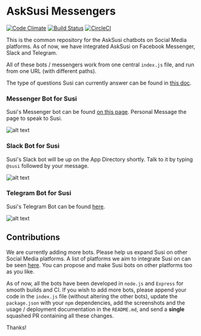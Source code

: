 # AskSusi Messengers

[![Code Climate](https://codeclimate.com/github/fossasia/asksusi_messengers/badges/gpa.svg)](https://codeclimate.com/github/fossasia/asksusi_messengers)
[![Build Status](https://travis-ci.org/fossasia/asksusi_messengers.svg?branch=development)](https://travis-ci.org/fossasia/asksusi_messengers)
[![CircleCI](https://img.shields.io/circleci/project/fossasia/asksusi_messengers.svg?maxAge=2592000?style=flat-square)](https://circleci.com/gh/fossasia/asksusi_messengers)

This is the common repository for the AskSusi chatbots on Social Media platforms. As of now, we have integrated AskSusi on Facebook Messenger, Slack and Telegram.

All of these bots / messengers work from one central ```index.js``` file, and run from one URL (with different paths).

The type of questions Susi can currently answer can be found in [this doc](https://github.com/loklak/loklak_server/blob/development/docs/AskSUSI.md). 

### Messenger Bot for Susi

Susi's Messenger bot can be found [on this page](https://www.facebook.com/asksusisu/). Personal Message the page to speak to Susi.

![alt text](http://i.imgur.com/6XkLyVL.png "Susi Messenger")

### Slack Bot for Susi

Susi's Slack bot will be up on the App Directory shortly. Talk to it by typing ```@susi``` followed by your message.

![alt text](http://i.imgur.com/FWlMQen.png "Susi Slack")

### Telegram Bot for Susi

Susi's Telegram Bot can be found [here](https://web.telegram.org/#/im?p=@asksusi_bot). 

![alt text](http://i.imgur.com/WXnSiGl.png "Susi Telegram")

## Contributions

We are currently adding more bots. Please help us expand Susi on other Social Media platforms. A list of platforms we aim to integrate Susi on can be seen [here](https://github.com/fossasia/asksusi_messengers/issues/1). You can propose and make Susi bots on other platforms too as you like.

As of now, all the bots have been developed in ```node.js``` and ```Express``` for smooth builds and CI. If you wish to add more bots, please append your code in the ```index.js``` file (without altering the other bots), update the ```package.json``` with your ```npm``` dependencies, add the screenshots and the usage / deployment documentation in the ```README.md```, and send a **single** squashed PR containing all these changes.

Thanks!

